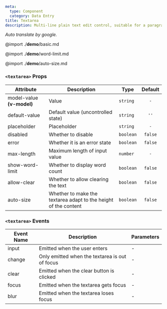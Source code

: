 ```yaml
meta:
  type: Component
  category: Data Entry
title: Textarea
description: Multi-line plain text edit control, suitable for a paragraph of opinion in the comment or feedback form.
```

*Auto translate by google.*

@import ./__demo__/basic.md

@import ./__demo__/word-limit.md

@import ./__demo__/auto-size.md


### `<textarea>` Props

|Attribute|Description|Type|Default|
|---|---|---|:---:|
|model-value **(v-model)**|Value|`string`|`-`|
|default-value|Default value (uncontrolled state)|`string`|`''`|
|placeholder|Placeholder|`string`|`-`|
|disabled|Whether to disable|`boolean`|`false`|
|error|Whether it is an error state|`boolean`|`false`|
|max-length|Maximum length of input value|`number`|`-`|
|show-word-limit|Whether to display word count|`boolean`|`false`|
|allow-clear|Whether to allow clearing the text|`boolean`|`false`|
|auto-size|Whether to make the textarea adapt to the height of the content|`boolean`|`false`|
### `<textarea>` Events

|Event Name|Description|Parameters|
|---|---|---|
|input|Emitted when the user enters|-|
|change|Only emitted when the textarea is out of focus|-|
|clear|Emitted when the clear button is clicked|-|
|focus|Emitted when the textarea gets focus|-|
|blur|Emitted when the textarea loses focus|-|


